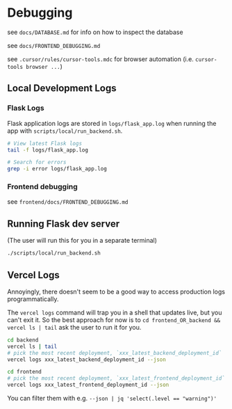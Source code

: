 # Debugging

see `docs/DATABASE.md` for info on how to inspect the database

see `docs/FRONTEND_DEBUGGING.md`

see `.cursor/rules/cursor-tools.mdc` for browser automation (i.e. `cursor-tools browser ...`)

## Local Development Logs

### Flask Logs
Flask application logs are stored in `logs/flask_app.log` when running the app with `scripts/local/run_backend.sh`.

```bash
# View latest Flask logs
tail -f logs/flask_app.log

# Search for errors
grep -i error logs/flask_app.log
```

### Frontend debugging

see `frontend/docs/FRONTEND_DEBUGGING.md`


## Running Flask dev server

(The user will run this for you in a separate terminal)

```bash
./scripts/local/run_backend.sh
```

## Vercel Logs

Annoyingly, there doesn't seem to be a good way to access production logs programmatically.

The `vercel logs` command will trap you in a shell that updates live, but you can't exit it. So the best approach for now is to `cd frontend_OR_backend && vercel ls | tail`  ask the user to run it for you.

```bash
cd backend
vercel ls | tail
# pick the most recent deployment, `xxx_latest_backend_deployment_id`
vercel logs xxx_latest_backend_deployment_id --json
```

```bash
cd frontend
# pick the most recent deployment, `xxx_latest_frontend_deployment_id`
vercel logs xxx_latest_frontend_deployment_id --json
```

You can filter them with e.g. `--json | jq 'select(.level == "warning")'`


